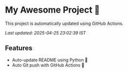 # My Awesome Project 🚀

This project is automatically updated using GitHub Actions.

_Last updated: 2025-04-25 23:02:39 IST_

## Features
- Auto-update README using Python 🐍
- Auto Git push with GitHub Actions 🤖
